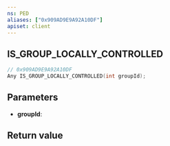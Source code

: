 ```yaml
---
ns: PED
aliases: ["0x909AD9E9A92A10DF"]
apiset: client
---
```

## IS_GROUP_LOCALLY_CONTROLLED

```c
// 0x909AD9E9A92A10DF
Any IS_GROUP_LOCALLY_CONTROLLED(int groupId);
```


## Parameters
* **groupId**:

## Return value